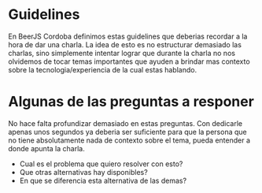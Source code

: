 # Guidelines
En BeerJS Cordoba definimos estas guidelines que deberias recordar a la hora de dar una charla.
La idea de esto es no estructurar demasiado las charlas, sino simplemente intentar lograr que durante la charla no nos olvidemos de tocar temas importantes que ayuden a brindar mas contexto sobre la tecnologia/experiencia de la cual estas hablando.

# Algunas de las preguntas a responer
No hace falta profundizar demasiado en estas preguntas. Con dedicarle apenas unos segundos ya deberia ser suficiente para que la persona que no tiene absolutamente nada de contexto sobre el tema, pueda entender a donde apunta la charla.

* Cual es el problema que quiero resolver con esto?
* Que otras alternativas hay disponibles?
* En que se diferencia esta alternativa de las demas?
